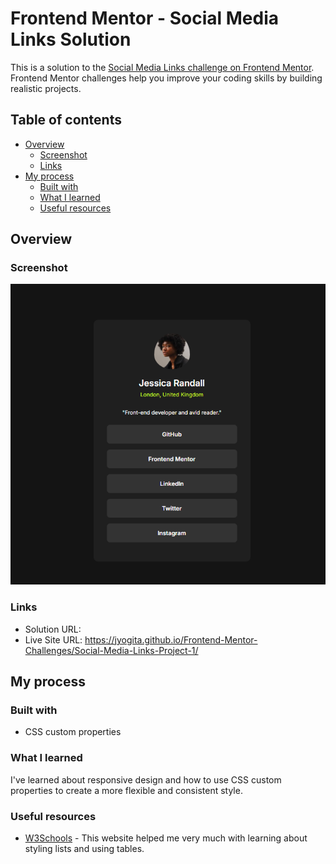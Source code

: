 # Frontend Mentor - Social Media Links Solution

This is a solution to the [Social Media Links challenge on Frontend Mentor](https://www.frontendmentor.io/challenges/recipe-page-KiTsR8QQKm). Frontend Mentor challenges help you improve your coding skills by building realistic projects.

## Table of contents

- [Overview](#overview)
  - [Screenshot](#screenshot)
  - [Links](#links)
- [My process](#my-process)
  - [Built with](#built-with)
  - [What I learned](#what-i-learned)
  - [Useful resources](#useful-resources)


## Overview

### Screenshot

![](./screenshot.png)

### Links

- Solution URL: 
- Live Site URL: https://jyogita.github.io/Frontend-Mentor-Challenges/Social-Media-Links-Project-1/

## My process

### Built with

- CSS custom properties

### What I learned

I've learned about responsive design and how to use CSS custom properties to create a more flexible and consistent style.

### Useful resources

- [W3Schools](https://www.w3schools.com/) - This website helped me very much with learning about styling lists and using tables.